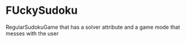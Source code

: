 # FUckySudoku
RegularSudokuGame that has a solver attribute and a game mode that messes with the user
